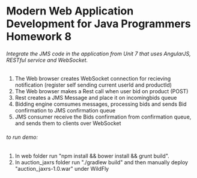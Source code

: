 Modern Web Application Development for Java Programmers Homework 8
==

###### Integrate the JMS code in the application from Unit 7 that uses AngularJS, RESTful service and WebSocket.
1. The Web browser creates WebSocket connection for recieving notification (register self sending current userId and productId)
2. The Web browser makes a Rest call when user bid on product (POST)
3. Rest creates a JMS Message and place it on incomingbids queue
4. Bidding engine comsumes messages, processing bids and sends Bid confirmation to JMS confirmation queue
5. JMS consumer receive the Bids confirmation from confirmation queue, and sends them to clients over WebSocket

###### to run demo:
1. In web folder run "npm install && bower install && grunt build".
2. In auction_jaxrs folder run "./gradlew build" and then manually deploy "auction_jaxrs-1.0.war" under WildFly
